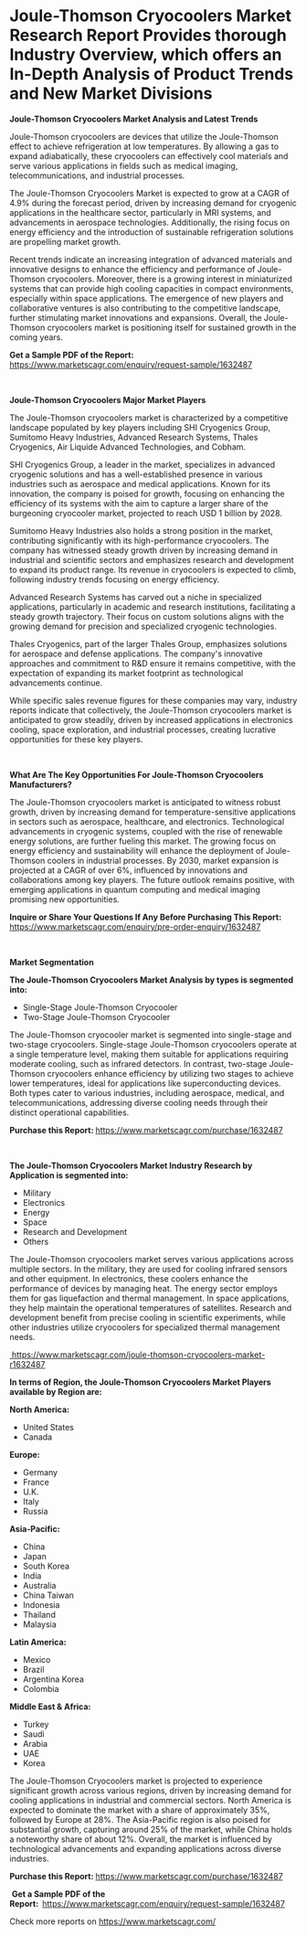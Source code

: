 <p><h1>Joule-Thomson Cryocoolers Market Research Report Provides thorough Industry Overview, which offers an In-Depth Analysis of Product Trends and New Market Divisions</h1></p><p><strong>Joule-Thomson Cryocoolers Market Analysis and Latest Trends</strong></p>
<p><p>Joule-Thomson cryocoolers are devices that utilize the Joule-Thomson effect to achieve refrigeration at low temperatures. By allowing a gas to expand adiabatically, these cryocoolers can effectively cool materials and serve various applications in fields such as medical imaging, telecommunications, and industrial processes. </p><p>The Joule-Thomson Cryocoolers Market is expected to grow at a CAGR of 4.9% during the forecast period, driven by increasing demand for cryogenic applications in the healthcare sector, particularly in MRI systems, and advancements in aerospace technologies. Additionally, the rising focus on energy efficiency and the introduction of sustainable refrigeration solutions are propelling market growth. </p><p>Recent trends indicate an increasing integration of advanced materials and innovative designs to enhance the efficiency and performance of Joule-Thomson cryocoolers. Moreover, there is a growing interest in miniaturized systems that can provide high cooling capacities in compact environments, especially within space applications. The emergence of new players and collaborative ventures is also contributing to the competitive landscape, further stimulating market innovations and expansions. Overall, the Joule-Thomson cryocoolers market is positioning itself for sustained growth in the coming years.</p></p>
<p><strong>Get a Sample PDF of the Report:&nbsp;</strong> <a href="https://www.marketscagr.com/enquiry/request-sample/1632487?utm_campaign=2468&utm_medium=2&utm_source=Github&utm_content=ia&utm_term=30032025&utm_id=joule-thomson-cryocoolers">https://www.marketscagr.com/enquiry/request-sample/1632487</a></p>
<p>&nbsp;</p>
<p><strong>Joule-Thomson Cryocoolers Major Market Players</strong></p>
<p><p>The Joule-Thomson cryocoolers market is characterized by a competitive landscape populated by key players including SHI Cryogenics Group, Sumitomo Heavy Industries, Advanced Research Systems, Thales Cryogenics, Air Liquide Advanced Technologies, and Cobham. </p><p>SHI Cryogenics Group, a leader in the market, specializes in advanced cryogenic solutions and has a well-established presence in various industries such as aerospace and medical applications. Known for its innovation, the company is poised for growth, focusing on enhancing the efficiency of its systems with the aim to capture a larger share of the burgeoning cryocooler market, projected to reach USD 1 billion by 2028.</p><p>Sumitomo Heavy Industries also holds a strong position in the market, contributing significantly with its high-performance cryocoolers. The company has witnessed steady growth driven by increasing demand in industrial and scientific sectors and emphasizes research and development to expand its product range. Its revenue in cryocoolers is expected to climb, following industry trends focusing on energy efficiency.</p><p>Advanced Research Systems has carved out a niche in specialized applications, particularly in academic and research institutions, facilitating a steady growth trajectory. Their focus on custom solutions aligns with the growing demand for precision and specialized cryogenic technologies.</p><p>Thales Cryogenics, part of the larger Thales Group, emphasizes solutions for aerospace and defense applications. The company's innovative approaches and commitment to R&D ensure it remains competitive, with the expectation of expanding its market footprint as technological advancements continue.</p><p>While specific sales revenue figures for these companies may vary, industry reports indicate that collectively, the Joule-Thomson cryocoolers market is anticipated to grow steadily, driven by increased applications in electronics cooling, space exploration, and industrial processes, creating lucrative opportunities for these key players.</p></p>
<p>&nbsp;</p>
<p><strong>What Are The Key Opportunities For Joule-Thomson Cryocoolers Manufacturers?</strong></p>
<p><p>The Joule-Thomson cryocoolers market is anticipated to witness robust growth, driven by increasing demand for temperature-sensitive applications in sectors such as aerospace, healthcare, and electronics. Technological advancements in cryogenic systems, coupled with the rise of renewable energy solutions, are further fueling this market. The growing focus on energy efficiency and sustainability will enhance the deployment of Joule-Thomson coolers in industrial processes. By 2030, market expansion is projected at a CAGR of over 6%, influenced by innovations and collaborations among key players. The future outlook remains positive, with emerging applications in quantum computing and medical imaging promising new opportunities.</p></p>
<p><strong>Inquire or Share Your Questions If Any Before Purchasing This Report:</strong> <a href="https://www.marketscagr.com/enquiry/pre-order-enquiry/1632487?utm_campaign=2468&utm_medium=2&utm_source=Github&utm_content=ia&utm_term=30032025&utm_id=joule-thomson-cryocoolers">https://www.marketscagr.com/enquiry/pre-order-enquiry/1632487</a></p>
<p>&nbsp;</p>
<p><strong>Market Segmentation</strong></p>
<p><strong>The Joule-Thomson Cryocoolers Market Analysis by types is segmented into:</strong></p>
<p><ul><li>Single-Stage Joule-Thomson Cryocooler</li><li>Two-Stage Joule-Thomson Cryocooler</li></ul></p>
<p><p>The Joule-Thomson cryocooler market is segmented into single-stage and two-stage cryocoolers. Single-stage Joule-Thomson cryocoolers operate at a single temperature level, making them suitable for applications requiring moderate cooling, such as infrared detectors. In contrast, two-stage Joule-Thomson cryocoolers enhance efficiency by utilizing two stages to achieve lower temperatures, ideal for applications like superconducting devices. Both types cater to various industries, including aerospace, medical, and telecommunications, addressing diverse cooling needs through their distinct operational capabilities.</p></p>
<p><strong>Purchase this Report:&nbsp;</strong><a href="https://www.marketscagr.com/purchase/1632487?utm_campaign=2468&utm_medium=2&utm_source=Github&utm_content=ia&utm_term=30032025&utm_id=joule-thomson-cryocoolers">https://www.marketscagr.com/purchase/1632487</a></p>
<p>&nbsp;</p>
<p><strong>The Joule-Thomson Cryocoolers Market Industry Research by Application is segmented into:</strong></p>
<p><ul><li>Military</li><li>Electronics</li><li>Energy</li><li>Space</li><li>Research and Development</li><li>Others</li></ul></p>
<p><p>The Joule-Thomson cryocoolers market serves various applications across multiple sectors. In the military, they are used for cooling infrared sensors and other equipment. In electronics, these coolers enhance the performance of devices by managing heat. The energy sector employs them for gas liquefaction and thermal management. In space applications, they help maintain the operational temperatures of satellites. Research and development benefit from precise cooling in scientific experiments, while other industries utilize cryocoolers for specialized thermal management needs.</p></p>
<p><a href="https://www.marketscagr.com/joule-thomson-cryocoolers-market-r1632487?utm_campaign=2468&utm_medium=2&utm_source=Github&utm_content=ia&utm_term=30032025&utm_id=joule-thomson-cryocoolers">&nbsp;https://www.marketscagr.com/joule-thomson-cryocoolers-market-r1632487</a></p>
<p><strong>In terms of Region, the Joule-Thomson Cryocoolers Market Players available by Region are:</strong></p>
<p>
    <p> <strong> North America: </strong>
        <ul>
            <li>United States</li>
            <li>Canada</li>
        </ul>
        </p> 
    <p> <strong> Europe: </strong>
        <ul>
            <li>Germany</li>
            <li>France</li>
            <li>U.K.</li>
            <li>Italy</li>
            <li>Russia</li>
        </ul>
        </p> 
    <p> <strong> Asia-Pacific: </strong>
        <ul>
            <li>China</li>
            <li>Japan</li>
            <li>South Korea</li>
            <li>India</li>
            <li>Australia</li>
            <li>China Taiwan</li>
            <li>Indonesia</li>
            <li>Thailand</li>
            <li>Malaysia</li>
        </ul>
        </p> 
    <p> <strong> Latin America: </strong>
        <ul>
            <li>Mexico</li>
            <li>Brazil</li>
            <li>Argentina Korea</li>
            <li>Colombia</li>
        </ul>
        </p> 
    <p> <strong> Middle East & Africa: </strong>
        <ul>
            <li>Turkey</li>
            <li>Saudi</li>
            <li>Arabia</li>
            <li>UAE</li>
            <li>Korea</li>
        </ul>
    </p>
    </p>
<p><p>The Joule-Thomson Cryocoolers market is projected to experience significant growth across various regions, driven by increasing demand for cooling applications in industrial and commercial sectors. North America is expected to dominate the market with a share of approximately 35%, followed by Europe at 28%. The Asia-Pacific region is also poised for substantial growth, capturing around 25% of the market, while China holds a noteworthy share of about 12%. Overall, the market is influenced by technological advancements and expanding applications across diverse industries.</p></p>
<p><strong>Purchase this Report: </strong><a href="https://www.marketscagr.com/purchase/1632487?utm_campaign=2468&utm_medium=2&utm_source=Github&utm_content=ia&utm_term=30032025&utm_id=joule-thomson-cryocoolers">https://www.marketscagr.com/purchase/1632487</a></p>
<p>&nbsp;<strong>Get a Sample PDF of the Report:&nbsp;&nbsp;</strong><a href="https://www.marketscagr.com/enquiry/request-sample/1632487?utm_campaign=2468&utm_medium=2&utm_source=Github&utm_content=ia&utm_term=30032025&utm_id=joule-thomson-cryocoolers">https://www.marketscagr.com/enquiry/request-sample/1632487</a></p>
<p><strong></strong></p>
<p>Check more reports on <a href="https://www.marketscagr.com/?utm_campaign=2468&utm_medium=2&utm_source=Github&utm_content=ia&utm_term=30032025&utm_id=joule-thomson-cryocoolers">https://www.marketscagr.com/</a></p>